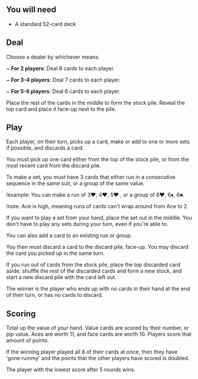 ## You will need
- A standard 52-card deck

## Deal
Choose a dealer by whichever means.

~ **For 2 players**: Deal 8 cards to each player.

~ **For 3-4 players**: Deal 7 cards to each player.

~ **For 5-6 players**: Deal 6 cards to each player.

Place the rest of the cards in the middle to form the stock pile. Reveal the top card and place it face-up next to the pile.

## Play 

Each player, on their turn, picks up a card, make or add to one or more sets if possible, and discards a card.

You must pick up one card either from the top of the stock pile, or from the most recent card from the discard pile.

To make a set, you must have 3 cards that either run in a consecutive sequence in the same suit, or a group of the same value.

!example: You can make a run of 3♥, 4♥, 5♥ , or a group of 6♥, 6♦, 6♣.

!note: Ace is high, meaning runs of cards can't wrap around from Ace to 2.

If you want to play a set from your hand, place the set out in the middle. You don't have to play any sets during your turn, even if you're able to.

You can also add a card to an existing run or group.

You then must discard a card to the discard pile, face-up. You may discard the card you picked up in the same turn.

If you run out of cards from the stock pile, place the top discarded card aside, shuffle the rest of the discarded cards and form a new stock, and start a new discard pile with the card left out.

The winner is the player who ends up with no cards in their hand at the end of their turn, or has no cards to discard.

## Scoring
Total up the value of your hand. Value cards are scored by their number, or pip value. Aces are worth 11, and face cards are worth 10. Players score that amount of points.

If the winning player played all 8 of their cards at once, then they have 'gone rummy' and the points that the other players have scored is doubled.

The player with the lowest score after 5 rounds wins.
